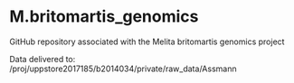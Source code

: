 # M.britomartis_genomics

GitHub repository associated with the Melita britomartis genomics project

Data delivered to:
/proj/uppstore2017185/b2014034/private/raw_data/Assmann

